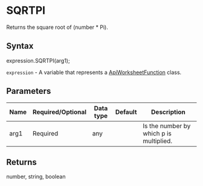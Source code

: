 # SQRTPI

Returns the square root of (number * Pi).

## Syntax

expression.SQRTPI(arg1);

`expression` - A variable that represents a [ApiWorksheetFunction](../ApiWorksheetFunction.md) class.

## Parameters

| **Name** | **Required/Optional** | **Data type** | **Default** | **Description** |
| ------------- | ------------- | ------------- | ------------- | ------------- |
| arg1 | Required | any |  | Is the number by which p is multiplied. |

## Returns

number, string, boolean